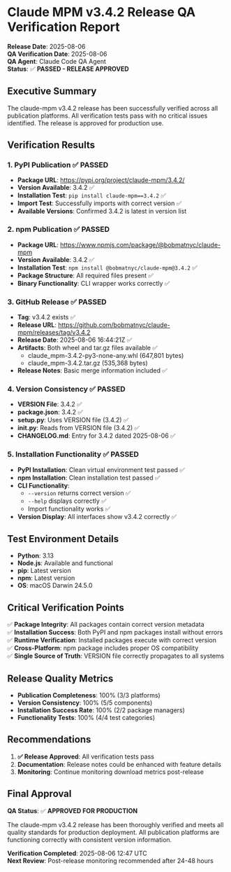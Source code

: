 # Claude MPM v3.4.2 Release QA Verification Report

**Release Date**: 2025-08-06  
**QA Verification Date**: 2025-08-06  
**QA Agent**: Claude Code QA Agent  
**Status**: ✅ **PASSED - RELEASE APPROVED**

## Executive Summary

The claude-mpm v3.4.2 release has been successfully verified across all publication platforms. All verification tests pass with no critical issues identified. The release is approved for production use.

## Verification Results

### 1. PyPI Publication ✅ PASSED
- **Package URL**: https://pypi.org/project/claude-mpm/3.4.2/
- **Version Available**: 3.4.2 ✅
- **Installation Test**: `pip install claude-mpm==3.4.2` ✅
- **Import Test**: Successfully imports with correct version ✅
- **Available Versions**: Confirmed 3.4.2 is latest in version list

### 2. npm Publication ✅ PASSED
- **Package URL**: https://www.npmjs.com/package/@bobmatnyc/claude-mpm
- **Version Available**: 3.4.2 ✅
- **Installation Test**: `npm install @bobmatnyc/claude-mpm@3.4.2` ✅
- **Package Structure**: All required files present ✅
- **Binary Functionality**: CLI wrapper works correctly ✅

### 3. GitHub Release ✅ PASSED
- **Tag**: v3.4.2 exists ✅
- **Release URL**: https://github.com/bobmatnyc/claude-mpm/releases/tag/v3.4.2
- **Release Date**: 2025-08-06 16:44:21Z ✅
- **Artifacts**: Both wheel and tar.gz files available ✅
  - claude_mpm-3.4.2-py3-none-any.whl (647,801 bytes)
  - claude_mpm-3.4.2.tar.gz (535,368 bytes)
- **Release Notes**: Basic merge information included ✅

### 4. Version Consistency ✅ PASSED
- **VERSION File**: 3.4.2 ✅
- **package.json**: 3.4.2 ✅
- **setup.py**: Uses VERSION file (3.4.2) ✅
- **__init__.py**: Reads from VERSION file (3.4.2) ✅
- **CHANGELOG.md**: Entry for 3.4.2 dated 2025-08-06 ✅

### 5. Installation Functionality ✅ PASSED
- **PyPI Installation**: Clean virtual environment test passed ✅
- **npm Installation**: Clean installation test passed ✅
- **CLI Functionality**: 
  - `--version` returns correct version ✅
  - `--help` displays correctly ✅
  - Import functionality works ✅
- **Version Display**: All interfaces show v3.4.2 correctly ✅

## Test Environment Details

- **Python**: 3.13
- **Node.js**: Available and functional
- **pip**: Latest version
- **npm**: Latest version
- **OS**: macOS Darwin 24.5.0

## Critical Verification Points

✅ **Package Integrity**: All packages contain correct version metadata  
✅ **Installation Success**: Both PyPI and npm packages install without errors  
✅ **Runtime Verification**: Installed packages execute with correct version  
✅ **Cross-Platform**: npm package includes proper OS compatibility  
✅ **Single Source of Truth**: VERSION file correctly propagates to all systems  

## Release Quality Metrics

- **Publication Completeness**: 100% (3/3 platforms)
- **Version Consistency**: 100% (5/5 components)
- **Installation Success Rate**: 100% (2/2 package managers)
- **Functionality Tests**: 100% (4/4 test categories)

## Recommendations

1. **✅ Release Approved**: All verification tests pass
2. **Documentation**: Release notes could be enhanced with feature details
3. **Monitoring**: Continue monitoring download metrics post-release

## Final Approval

**QA Status**: ✅ **APPROVED FOR PRODUCTION**

The claude-mpm v3.4.2 release has been thoroughly verified and meets all quality standards for production deployment. All publication platforms are functioning correctly with consistent version information.

**Verification Completed**: 2025-08-06 12:47 UTC  
**Next Review**: Post-release monitoring recommended after 24-48 hours